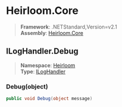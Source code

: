 # Heirloom.Core

> **Framework**: .NETStandard,Version=v2.1  
> **Assembly**: [Heirloom.Core][0]  

## ILogHandler.Debug

> **Namespace**: [Heirloom][0]  
> **Type**: [ILogHandler][1]  

### Debug(object)

```cs
public void Debug(object message)
```

[0]: ../../../Heirloom.Core.md
[1]: ../ILogHandler.md
